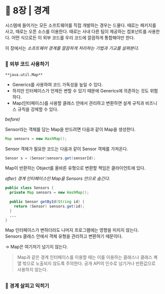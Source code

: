 # 🧷 8장 | 경계

시스템에 들어가는 모든 소프트웨어를 직접 개발하는 경우는 드물다. 때로는 패키지를 사고, 때로는 오픈 소스를 이용한다. 때로는 사내 다른 팀이 제공하는 컴포넌트를  사용한다. 어떤 식으로든 이 외부 코드를 우리 코드에 깔끔하게 통합해야만 한다.

이 장에서는 *소프트웨어 경계를 깔끔하게 처리하는 기법과 기교를 살펴본다.*

##

### 📘 외부 코드 사용하기

`**java.util.Map**`

- Generics를 사용하여 코드 가독성을 높일 수 있다.
- 하지만 인터페이스가 언제든 변할 수 있기 때문에 Generics에 의존하는 것도 위험하다.
- Map(인터페이스)를 사용할 클래스 안에서 관리하고 변환하면 설계 규칙과 비즈니스 규칙을 강제할 수 있다.

*before)*

Sensor라는 객체를 담는 Map을 만드려면 다음과 같이 Map을 생성한다.

```java
Map sensors = new HashMap();
```

Sensor 객체가 필요한 코드는 다음과 같이 Sensor 객체를 가져온다.

```java
Sensor s = (Sensor)sensors.get(sensorId);
```

Map이 반환하는 Object를 올바른 유형으로 변환할 책임은 클라이언트에 있다.

*after) 경계 인터페이스인 Map을 Sensors 안으로 숨긴다.*

```java
public class Sensors {
  private Map sensors = new HashMap();
  
  public Sensor getById(String id) {
    return (Sensor) sensors.get(id);
  }
  ...
}
```

Map 인터페이스가 변하더라도 나머지 프로그램에는 영향을 미치지 않는다.  
Sensors 클래스 안에서 객체 유형을 관리하고 변환하기 때문이다.

→ Map은 여기저기 넘기지 않는다.

> Map과 같은 경계 인터페이스를 이용할 때는 이를 이용하는 클래스나 클래스 꼐열 밖으로 노출되지 않도록 주의한다. 공개 API의 인수로 넘기거나 반환값으로 사용하지 않는다.

##

### 📘 경계 살피고 익히기

